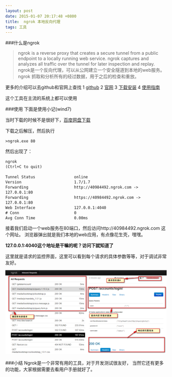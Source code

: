 ```yaml
---
layout: post
date: 2015-01-07 20:17:48 +0800
title:  ngrok 本地反向代理
tags: 工具
---
```


###什么是ngrok
>ngrok is a reverse proxy that creates a secure tunnel from a public endpoint to a locally running web service. ngrok captures and analyzes all traffic over the tunnel for later inspection and replay.
ngrok是一个反向代理，可以从公网建立一个安全隧道到本地的web服务。ngrok 抓取和分析所有的经过数据，用于之后的检查和重放。

更多的介绍可以去github和官网上查找
1 [github](https://github.com/inconshreveable/ngrok)
2 [官网](https://ngrok.com/)
3 [下载安装](https://ngrok.com/download)
4 [使用指南](https://ngrok.com/usage)

这个工具在主流的系统上都可以使用

###使用
下面是使用小记(wind7)

当时下载的时候不是很好下，[百度网盘下载](http://pan.baidu.com/s/1o6qPK3g)

下载之后解压，然后执行

    >ngrok.exe 80

然后出现了：

    ngrok                                                           (Ctrl+C to quit)

    Tunnel Status                 online
    Version                       1.7/1.7
    Forwarding                    http://40984492.ngrok.com -> 127.0.0.1:80
    Forwarding                    https://40984492.ngrok.com -> 127.0.0.1:80
    Web Interface                 127.0.0.1:4040
    # Conn                        0
    Avg Conn Time                 0.00ms

接着我们启动一个web服务在80端口，然后访问http://40984492.ngrok.com 这个网址。
浏览器弹出就是我们本地的web应用，有点像花生壳，嘿嘿。

**127.0.0.1:4040这个地址是干嘛的呢？访问下就知道了**

这里就是请求的监控界面，这里可以看到每个请求的具体参数等等，对于调试非常友好。

![ngrok](/images/ngrok_detail.png "ngrok界面")


###小结
Ngrok是一个非常有用的工具，对于开发测试很友好，
当然它还有更多的功能，大家根据需要去看用户手册就好了。
